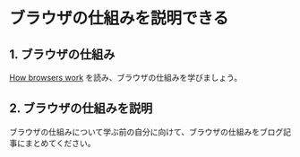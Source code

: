 # ブラウザの仕組みを説明できる

## 1. ブラウザの仕組み

[How browsers work](https://web.dev/howbrowserswork/) を読み、ブラウザの仕組みを学びましょう。

## 2. ブラウザの仕組みを説明

ブラウザの仕組みについて学ぶ前の自分に向けて、ブラウザの仕組みをブログ記事にまとめてください。
